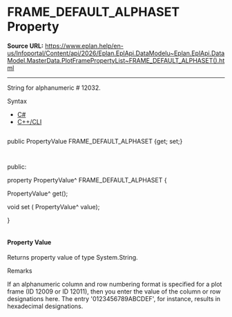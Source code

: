 # FRAME_DEFAULT_ALPHASET Property

**Source URL:** https://www.eplan.help/en-us/Infoportal/Content/api/2026/Eplan.EplApi.DataModelu~Eplan.EplApi.DataModel.MasterData.PlotFramePropertyList~FRAME_DEFAULT_ALPHASET().html

---

String for alphanumeric # 12032.

Syntax

- [C#](#i-syntax-CS)
- [C++/CLI](#i-syntax-CPP2005)

```
```
public PropertyValue FRAME_DEFAULT_ALPHASET {get; set;}
```
```

```
```
public:

property PropertyValue^ FRAME_DEFAULT_ALPHASET {

   PropertyValue^ get();

   void set (    PropertyValue^ value);

}
```
```

#### Property Value

Returns property value of type System.String.

Remarks

If an alphanumeric column and row numbering format is specified for a plot frame (ID 12009 or ID 12011), then you enter the value of the column or row designations here. The entry '0123456789ABCDEF', for instance, results in hexadecimal designations.
